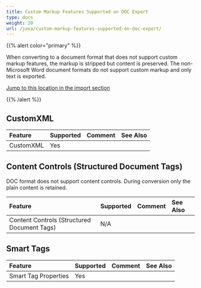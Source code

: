 ```yaml
---
title: Custom Markup Features Supported on DOC Export
type: docs
weight: 20
url: /java/custom-markup-features-supported-on-doc-export/
---
```


{{% alert color="primary" %}} 

When converting to a document format that does not support custom markup features, the markup is stripped but content is preserved. The non-Microsoft Word document formats do not support custom markup and only text is exported.

[Jump to this location in the import section]()

{{% /alert %}} 

## **CustomXML**

|**Feature**|**Supported**|**Comment**|**See Also**|
| :- | :- | :- | :- |
|CustomXML |Yes | | |

## **Content Controls (Structured Document Tags)**

DOC format does not support content controls. During conversion only the plain content is retained.

|**Feature**|**Supported**|**Comment**|**See Also**|
| :- | :- | :- | :- |
|Content Controls (Structured Document Tags) |N/A | | |

## **Smart Tags**

|**Feature**|**Supported**|**Comment**|**See Also**|
| :- | :- | :- | :- |
|Smart Tag Properties |Yes | | |


